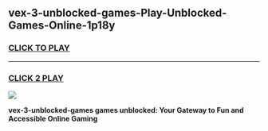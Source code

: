 
## vex-3-unblocked-games-Play-Unblocked-Games-Online-1p18y
<h3>
<a href="https://premium76.site?title=vex-3-unblocked-games&ref=25A">CLICK TO PLAY</a></h3>
<hr>

<h3>
<a href="https://premium76.site?title=vex-3-unblocked-games&ref=25A">CLICK 2 PLAY</a>
  
</h3>

<a href="https://premium76.site?title=vex-3-unblocked-games&ref=25A"><img src="https://clearcache.store/games.png"></a>


**vex-3-unblocked-games games unblocked: Your Gateway to Fun and Accessible Online Gaming**
